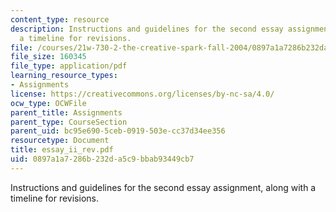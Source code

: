 ```yaml
---
content_type: resource
description: Instructions and guidelines for the second essay assignment, along with
  a timeline for revisions.
file: /courses/21w-730-2-the-creative-spark-fall-2004/0897a1a7286b232da5c9bbab93449cb7_essay_ii_rev.pdf
file_size: 160345
file_type: application/pdf
learning_resource_types:
- Assignments
license: https://creativecommons.org/licenses/by-nc-sa/4.0/
ocw_type: OCWFile
parent_title: Assignments
parent_type: CourseSection
parent_uid: bc95e690-5ceb-0919-503e-cc37d34ee356
resourcetype: Document
title: essay_ii_rev.pdf
uid: 0897a1a7-286b-232d-a5c9-bbab93449cb7
---
```

Instructions and guidelines for the second essay assignment, along with a timeline for revisions.